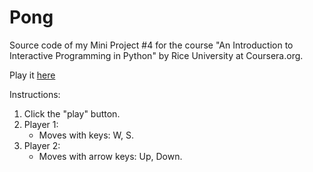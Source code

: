 # Pong

Source code of my Mini Project #4 for the course "An Introduction to Interactive Programming in Python" by Rice University at Coursera.org.

Play it [here](http://www.codeskulptor.org/#user40_iPtvIZs09ObCxnc.py)

Instructions:

1. Click the "play" button.
2. Player 1:
   * Moves with keys: W, S.
3. Player 2:
   * Moves with arrow keys: Up, Down.
